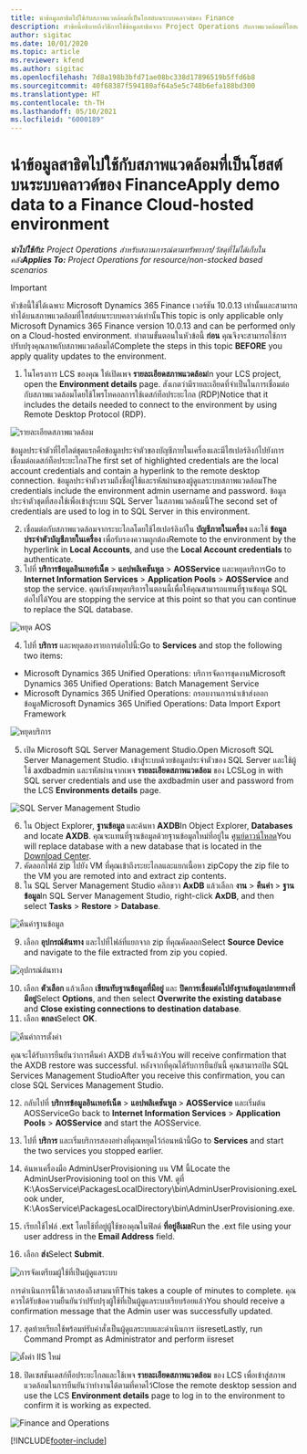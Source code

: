 ```yaml
---
title: นำข้อมูลสาธิตไปใช้กับสภาพแวดล้อมที่เป็นโฮสต์บนระบบคลาวด์ของ Finance
description: หัวข้อนี้อธิบายถึงวิธีการใช้ข้อมูลสาธิตจาก Project Operations กับภาพแวดล้อมที่โฮสต์บนระบบคลาวด์ของ Dynamics 365 Finance
author: sigitac
ms.date: 10/01/2020
ms.topic: article
ms.reviewer: kfend
ms.author: sigitac
ms.openlocfilehash: 7d8a198b3bfd71ae08bc338d17896519b5ffd6b8
ms.sourcegitcommit: 40f68387f594180af64a5e5c748b6efa188bd300
ms.translationtype: HT
ms.contentlocale: th-TH
ms.lasthandoff: 05/10/2021
ms.locfileid: "6000189"
---
```

# <a name="apply-demo-data-to-a-finance-cloud-hosted-environment"></a><span data-ttu-id="fed83-103">นำข้อมูลสาธิตไปใช้กับสภาพแวดล้อมที่เป็นโฮสต์บนระบบคลาวด์ของ Finance</span><span class="sxs-lookup"><span data-stu-id="fed83-103">Apply demo data to a Finance Cloud-hosted environment</span></span>

<span data-ttu-id="fed83-104">_**นำไปใช้กับ:** Project Operations สำหรับสถานการณ์ตามทรัพยากร/วัสดุที่ไม่ได้เก็บในคลัง_</span><span class="sxs-lookup"><span data-stu-id="fed83-104">_**Applies To:** Project Operations for resource/non-stocked based scenarios_</span></span>

> [!IMPORTANT]
> <span data-ttu-id="fed83-105">หัวข้อนี้ใช้ได้เฉพาะ Microsoft Dynamics 365 Finance เวอร์ชัน 10.0.13 เท่านั้นและสามารถทำได้บนสภาพแวดล้อมที่โฮสต์บนระบบคลาวด์เท่านั้น</span><span class="sxs-lookup"><span data-stu-id="fed83-105">This topic is only applicable only Microsoft Dynamics 365 Finance version 10.0.13 and can be performed only on a Cloud-hosted environment.</span></span> <span data-ttu-id="fed83-106">ทำตามขั้นตอนในหัวข้อนี้ **ก่อน** คุณจึงจะสามารถใช้การปรับปรุงคุณภาพกับสภาพแวดล้อมได้</span><span class="sxs-lookup"><span data-stu-id="fed83-106">Complete the steps in this topic **BEFORE** you apply quality updates to the environment.</span></span>

1. <span data-ttu-id="fed83-107">ในโครงการ LCS ของคุณ ให้เปิดเพจ **รายละเอียดสภาพแวดล้อม**</span><span class="sxs-lookup"><span data-stu-id="fed83-107">In your LCS project, open the **Environment details** page.</span></span> <span data-ttu-id="fed83-108">สังเกตว่ามีรายละเอียดที่จำเป็นในการเชื่อมต่อกับสภาพแวดล้อมโดยใช้โพรโทคอลการใช้เดสก์ท็อประยะไกล (RDP)</span><span class="sxs-lookup"><span data-stu-id="fed83-108">Notice that it includes the details needed to connect to the environment by using Remote Desktop Protocol (RDP).</span></span>

![ รายละเอียดสภาพแวดล้อม](./media/1EnvironmentDetails.png)

<span data-ttu-id="fed83-110">ข้อมูลประจำตัวที่ไฮไลต์ชุดแรกคือข้อมูลประจำตัวของบัญชีภายในเครื่องและมีไฮเปอร์ลิงก์ไปยังการเชื่อมต่อเดสก์ท็อประยะไกล</span><span class="sxs-lookup"><span data-stu-id="fed83-110">The first set of highlighted credentials are the local account credentials and contain a hyperlink to the remote desktop connection.</span></span> <span data-ttu-id="fed83-111">ข้อมูลประจำตัวงรวมถึงชื่อผู้ใช้และรหัสผ่านของผู้ดูแลระบบสภาพแวดล้อม</span><span class="sxs-lookup"><span data-stu-id="fed83-111">The credentials include the environment admin username and password.</span></span> <span data-ttu-id="fed83-112">ข้อมูลประจำตัวชุดที่สองใช้เพื่อเข้าสู่ระบบ SQL Server ในสภาพแวดล้อมนี้</span><span class="sxs-lookup"><span data-stu-id="fed83-112">The second set of credentials are used to log in to SQL Server in this environment.</span></span>

2. <span data-ttu-id="fed83-113">เชื่อมต่อกับสภาพแวดล้อมจากระบะไกลโดยใช้ไฮเปอร์ลิงก์ใน **บัญชีภายในเครื่อง** และใช้ **ข้อมูลประจำตัวบัญชีภายในเครื่อง** เพื่อรับรองความถูกต้อง</span><span class="sxs-lookup"><span data-stu-id="fed83-113">Remote to the environment by the hyperlink in **Local Accounts**, and use the **Local Account credentials** to authenticate.</span></span>
3. <span data-ttu-id="fed83-114">ไปที่ **บริการข้อมูลอินเทอร์เน็ต** > **แอปพลิเคชันพูล** > **AOSService** และหยุดบริการ</span><span class="sxs-lookup"><span data-stu-id="fed83-114">Go to **Internet Information Services** > **Application Pools** > **AOSService** and stop the service.</span></span> <span data-ttu-id="fed83-115">คุณกำลังหยุดบริการในตอนนี้เพื่อให้คุณสามารถแทนที่ฐานข้อมูล SQL ต่อไปได้</span><span class="sxs-lookup"><span data-stu-id="fed83-115">You are stopping the service at this point so that you can continue to replace the SQL database.</span></span>

![หยุด AOS](./media/2StopAOS.png)

4. <span data-ttu-id="fed83-117">ไปที่ **บริการ** และหยุดสองรายการต่อไปนี้:</span><span class="sxs-lookup"><span data-stu-id="fed83-117">Go to **Services** and stop the following two items:</span></span>

- <span data-ttu-id="fed83-118">Microsoft Dynamics 365 Unified Operations: บริการจัดการชุดงาน</span><span class="sxs-lookup"><span data-stu-id="fed83-118">Microsoft Dynamics 365 Unified Operations: Batch Management Service</span></span>
- <span data-ttu-id="fed83-119">Microsoft Dynamics 365 Unified Operations: กรอบงานการนำเข้าส่งออกข้อมูล</span><span class="sxs-lookup"><span data-stu-id="fed83-119">Microsoft Dynamics 365 Unified Operations: Data Import Export Framework</span></span>

![หยุดบริการ](./media/3StopServices.png)

5. <span data-ttu-id="fed83-121">เปิด Microsoft SQL Server Management Studio.</span><span class="sxs-lookup"><span data-stu-id="fed83-121">Open Microsoft SQL Server Management Studio.</span></span> <span data-ttu-id="fed83-122">เข้าสู่ระบบด้วยข้อมูลประจำตัวของ SQL Server และใช้ผู้ใช้ axdbadmin และรหัสผ่านจากเพจ **รายละเอียดสภาพแวดล้อม** ของ LCS</span><span class="sxs-lookup"><span data-stu-id="fed83-122">Log in with SQL server credentials and use the axdbadmin user and password from the LCS **Environments details** page.</span></span>

![SQL Server Management Studio](./media/4SSMS.png)

6. <span data-ttu-id="fed83-124">ใน Object Explorer, **ฐานข้อมูล** และค้นหา **AXDB**</span><span class="sxs-lookup"><span data-stu-id="fed83-124">In Object Explorer, **Databases** and locate **AXDB**.</span></span> <span data-ttu-id="fed83-125">คุณจะแทนที่ฐานข้อมูลด้วยฐานข้อมูลใหม่ที่อยู่ใน [ศูนย์ดาวน์โหลด](https://download.microsoft.com/download/1/a/3/1a314bd2-b082-4a87-abdc-1ba26c92b63d/ProjOpsDemoDataFOGARelease.zip)</span><span class="sxs-lookup"><span data-stu-id="fed83-125">You will replace database with a new database that is located in the [Download Center](https://download.microsoft.com/download/1/a/3/1a314bd2-b082-4a87-abdc-1ba26c92b63d/ProjOpsDemoDataFOGARelease.zip).</span></span> 
7. <span data-ttu-id="fed83-126">คัดลอกไฟล์ zip ไปยัง VM ที่คุณเข้าถึงระยะไกลและแยกเนื้อหา zip</span><span class="sxs-lookup"><span data-stu-id="fed83-126">Copy the zip file to the VM you are remoted into and extract zip contents.</span></span>
8. <span data-ttu-id="fed83-127">ใน SQL Server Management Studio คลิกขวา **AxDB** แล้วเลือก **งาน** > **คืนค่า** > **ฐานข้อมูล**</span><span class="sxs-lookup"><span data-stu-id="fed83-127">In SQL Server Management Studio, right-click **AxDB**, and then select **Tasks** > **Restore** > **Database**.</span></span>

![คืนค่าฐานข้อมูล](./media/5RestoreDatabase.png)

9. <span data-ttu-id="fed83-129">เลือก **อุปกรณ์ต้นทาง** และไปที่ไฟล์ที่แยกจาก zip ที่คุณคัดลอก</span><span class="sxs-lookup"><span data-stu-id="fed83-129">Select **Source Device** and navigate to the file extracted from zip you copied.</span></span>

![อุปกรณ์ต้นทาง](./media/6SourceDevice.png)

10. <span data-ttu-id="fed83-131">เลือก **ตัวเลือก** แล้วเลือก **เขียนทับฐานข้อมูลที่มีอยู่** และ **ปิดการเชื่อมต่อไปยังฐานข้อมูลปลายทางที่มีอยู่**</span><span class="sxs-lookup"><span data-stu-id="fed83-131">Select **Options**, and then select **Overwrite the existing database** and **Close existing connections to destination database**.</span></span> 
11. <span data-ttu-id="fed83-132">เลือก **ตกลง**</span><span class="sxs-lookup"><span data-stu-id="fed83-132">Select **OK**.</span></span>

![คืนค่าการตั้งค่า](./media/7RestoreSetting.png)

<span data-ttu-id="fed83-134">คุณจะได้รับการยืนยันว่าการคืนค่า AXDB สำเร็จแล้ว</span><span class="sxs-lookup"><span data-stu-id="fed83-134">You will receive confirmation that the AXDB restore was successful.</span></span> <span data-ttu-id="fed83-135">หลังจากที่คุณได้รับการยืนยันนี้ คุณสามารถปิด SQL Services Management Studio</span><span class="sxs-lookup"><span data-stu-id="fed83-135">After you receive this confirmation, you can close SQL Services Management Studio.</span></span>

12. <span data-ttu-id="fed83-136">กลับไปที่ **บริการข้อมูลอินเทอร์เน็ต** > **แอปพลิเคชันพูล** > **AOSService** และเริ่มต้น AOSService</span><span class="sxs-lookup"><span data-stu-id="fed83-136">Go back to **Internet Information Services** > **Application Pools** > **AOSService** and start the AOSService.</span></span>
13. <span data-ttu-id="fed83-137">ไปที่ **บริการ** และเริ่มบริการสองอย่างที่คุณหยุดไว้ก่อนหน้านี้</span><span class="sxs-lookup"><span data-stu-id="fed83-137">Go to **Services** and start the two services you stopped earlier.</span></span>

14. <span data-ttu-id="fed83-138">ค้นหาเครื่องมือ AdminUserProvisioning บน VM นี้</span><span class="sxs-lookup"><span data-stu-id="fed83-138">Locate the AdminUserProvisioning tool on this VM.</span></span> <span data-ttu-id="fed83-139">ดูที่ K:\AosService\PackagesLocalDirectory\bin\AdminUserProvisioning.exe</span><span class="sxs-lookup"><span data-stu-id="fed83-139">Look under, K:\AosService\PackagesLocalDirectory\bin\AdminUserProvisioning.exe.</span></span>
15. <span data-ttu-id="fed83-140">เรียกใช้ไฟล์ .ext โดยใช้ที่อยู่ผู้ใช้ของคุณในฟิลด์ **ที่อยู่อีเมล**</span><span class="sxs-lookup"><span data-stu-id="fed83-140">Run the .ext file using your user address in the **Email Address** field.</span></span> 
16. <span data-ttu-id="fed83-141">เลือก **ส่ง**</span><span class="sxs-lookup"><span data-stu-id="fed83-141">Select **Submit**.</span></span>

![การจัดเตรียมผู้ใช้ที่เป็นผู้ดูแลระบบ](./media/8AdminUserProvisioning.png)

<span data-ttu-id="fed83-143">การดำเนินการนี้ใช้เวลาสองถึงสามนาที</span><span class="sxs-lookup"><span data-stu-id="fed83-143">This takes a couple of minutes to complete.</span></span> <span data-ttu-id="fed83-144">คุณควรได้รับข้อความยืนยันว่าปรับปรุงผู้ใช้ที่เป็นผู้ดูแลระบบเรียบร้อยแล้ว</span><span class="sxs-lookup"><span data-stu-id="fed83-144">You should receive a confirmation message that the Admin user was successfully updated.</span></span>

17. <span data-ttu-id="fed83-145">สุดท้ายเรียกใช้พร้อมท์รับคำสั่งเป็นผู้ดูแลระบบและดำเนินการ iisreset</span><span class="sxs-lookup"><span data-stu-id="fed83-145">Lastly, run Command Prompt as Administrator and perform iisreset</span></span>

![ตั้งค่า IIS ใหม่](./media/9IISReset.png)

18. <span data-ttu-id="fed83-147">ปิดเซสชันเดสก์ท็อประยะไกลและใช้เพจ **รายละเอียดสภาพแวดล้อม** ของ LCS เพื่อเข้าสู่สภาพแวดล้อมในการยืนยันว่าทำงานได้ตามที่คาดไว้</span><span class="sxs-lookup"><span data-stu-id="fed83-147">Close the remote desktop session and use the LCS **Environment details** page to log in to the environment to confirm it is working as expected.</span></span>

![Finance and Operations](./media/10FinanceAndOperations.png)


[!INCLUDE[footer-include](../includes/footer-banner.md)]